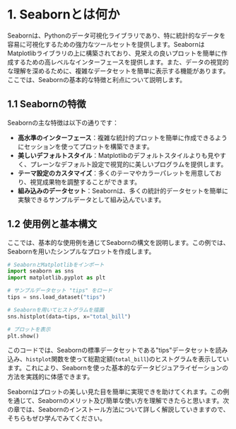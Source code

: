 # 1. Seabornとは何か

Seabornは、Pythonのデータ可視化ライブラリであり、特に統計的なデータを容易に可視化するための強力なツールセットを提供します。SeabornはMatplotlibライブラリの上に構築されており、見栄えの良いプロットを簡単に作成するための高レベルなインターフェースを提供します。また、データの視覚的な理解を深めるために、複雑なデータセットを簡単に表示する機能があります。ここでは、Seabornの基本的な特徴と利点について説明します。

## 1.1 Seabornの特徴

Seabornの主な特徴は以下の通りです：

- **高水準のインターフェース**：複雑な統計的プロットを簡単に作成できるようにセッションを使ってプロットを構築できます。
- **美しいデフォルトスタイル**：Matplotlibのデフォルトスタイルよりも見やすく、プレーンなデフォルト設定で視覚的に美しいプログラムを提供します。
- **テーマ設定のカスタマイズ**：多くのテーマやカラーパレットを用意しており、視覚成果物を調整することができます。
- **組み込みのデータセット**：Seabornは、多くの統計的データセットを簡単に実験できるサンプルデータとして組み込んでいます。

## 1.2 使用例と基本構文

ここでは、基本的な使用例を通じてSeabornの構文を説明します。この例では、Seabornを用いたシンプルなプロットを作成します。

```python
# SeabornとMatplotlibをインポート
import seaborn as sns
import matplotlib.pyplot as plt

# サンプルデータセット "tips" をロード
tips = sns.load_dataset("tips")

# Seabornを用いてヒストグラムを描画
sns.histplot(data=tips, x="total_bill")

# プロットを表示
plt.show()
```

このコードでは、Seabornの標準データセットである"tips"データセットを読み込み、`histplot`関数を使って総勘定額(`total_bill`)のヒストグラムを表示しています。これにより、Seabornを使った基本的なデータビジュアライゼーションの方法を実践的に体感できます。

Seabornはプロットの美しい見た目を簡単に実現できを助けてくれます。この例を通じて、Seabornのメリット及び簡単な使い方を理解できたらと思います。次の章では、Seabornのインストール方法について詳しく解説していきますので、そちらもぜひ学んでみてください。